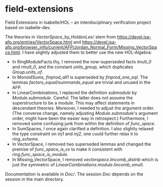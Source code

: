 # field-extensions
Field Extensions in Isabelle/HOL – an interdisciplinary verification project based on isabelle-dev.

The theories in _VectorSpace_by_HoldenLee/_ stem from https://devel.isa-afp.org/entries/VectorSpace.html and
https://devel.isa-afp.org/browser_info/current/AFP/Jordan_Normal_Form/Missing_VectorSpace.html.
I have slightly adjusted them to better use the new HOL-Algebra:

- In RingModuleFacts.thy, I removed the now-superseded facts *lmult_0* and *rmult_0*, and the constant *units_group*, which duplicates *Group.units_of*.
- In MonoidSums, *finprod_all1* is superseded by *finprod_one_eqI*. The lemmas *factors_equal*/*summands_equal* are trivial and
unused in the AFP.
- In LinearCombinations, I replaced the definition *submodule* by *Module.submodule*. Careful: The latter does not
assume the superstructure to be a module. This may affect statements in descendant theories. Moreover, I needed to adjust the argument order. (The converse change, namely adjusting *Module.submodule*'s argument order, might have been the easier way in retrospect.) Furthermore, I removed some confusing junk from within the definition of *func_space*.
- In SumSpaces, I once again clarified a definition. I also slightly relaxed the type constraint on *inj1* and *inj2*, one
could further relax it to *ring_scheme*.
- In VectorSpace, I removed two superseded lemmas and changed the premise of *func_space_is_vs* to make it consistent with
*ring.func_space_is_module*.
- In Missing_VectorSpace, I removed *vectorspace.lincomb_distrib* which is just the symmetric of
*LinearCombinations.module.lincomb_smult*.

Documentation is available in _Doc/_. The session _Doc_ depends on the session in the main directory.

